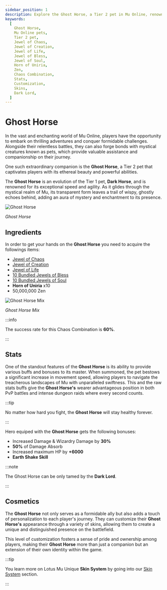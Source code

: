 ```yaml
---
sidebar_position: 1
description: Explore the Ghost Horse, a Tier 2 pet in Mu Online, renowned for its ethereal beauty, speed, and agility. Learn about its ingredients, crafting process, stats, and customization options, including skins. Unleash the Ghost Horse's unique buffs and bonuses, and discover its significance to the Dark Lord class.
keywords:
  [
    Ghost Horse,
    Mu Online pets,
    Tier 2 pet,
    Jewel of Chaos,
    Jewel of Creation,
    Jewel of Life,
    Jewel of Bless,
    Jewel of Soul,
    Horn of Uniria,
    Zen,
    Chaos Combination,
    Stats,
    Customization,
    Skins,
    Dark Lord,
  ]
---
```


# Ghost Horse

In the vast and enchanting world of Mu Online, players have the opportunity to embark on thrilling adventures and conquer formidable challenges. Alongside their relentless battles, they can also forge bonds with mystical creatures known as pets, which provide valuable assistance and companionship on their journey.

One such extraordinary companion is the **Ghost Horse**, a Tier 2 pet that captivates players with its ethereal beauty and powerful abilities.

The **Ghost Horse** is an evolution of the Tier 1 pet, **Dark Horse**, and is renowned for its exceptional speed and agility. As it glides through the mystical realm of Mu, its transparent form leaves a trail of wispy, ghostly echoes behind, adding an aura of mystery and enchantment to its presence.

![Ghost Horse](/img/items/pets/ghost-horse.jpg)

_Ghost Horse_

## Ingredients

In order to get your hands on the **Ghost Horse** you need to acquire the followings items:

- [Jewel of Chaos](/items/jewels/regular-jewels/jewel-of-chaos)
- [Jewel of Creation](/items/jewels/regular-jewels/jewel-of-creation)
- [Jewel of Life](/items/jewels/regular-jewels/jewel-of-life)
- [10 Bundled Jewels of Bless](/items/jewels/regular-jewels/jewel-of-bless)
- [10 Bundled Jewels of Soul](/items/jewels/regular-jewels/jewel-of-soul)
- **Horn of Uniria** x10
- 50,000,000 Zen

![Ghost Horse Mix](/img/crafting/ghost-horse-mix.png)

_Ghost Horse Mix_

:::info

The success rate for this Chaos Combination is **60%**.

:::

## Stats

One of the standout features of the **Ghost Horse** is its ability to provide various buffs and bonuses to its master. When summoned, the pet bestows a significant increase in movement speed, allowing players to navigate the treacherous landscapes of Mu with unparalleled swiftness. This and the raw stats buffs give the **Ghost Horse's** wearer advantageous position in both PvP battles and intense dungeon raids where every second counts.

:::tip

No matter how hard you fight, the **Ghost Horse** will stay healthy forever.

:::

Hero equiped with the **Ghost Horse** gets the following bonuses:

- Increased Damage & Wizardry Damage by **30%**
- **50%** of Damage Absorb
- Increased maximum HP by **+6000**
- **Earth Shake Skill**

:::note

The Ghost Horse can be only tamed by the **Dark Lord**.

:::

## Cosmetics

The **Ghost Horse** not only serves as a formidable ally but also adds a touch of personalization to each player's journey. They can customize their **Ghost Horse's** appearance through a variety of skins, allowing them to create a unique and distinguished presence on the battlefield.

This level of customization fosters a sense of pride and ownership among players, making their **Ghost Horse** more than just a companion but an extension of their own identity within the game.

:::tip

You learn more on Lotus Mu Unique **Skin System** by going into our [Skin System](/skin-system) section.

:::
